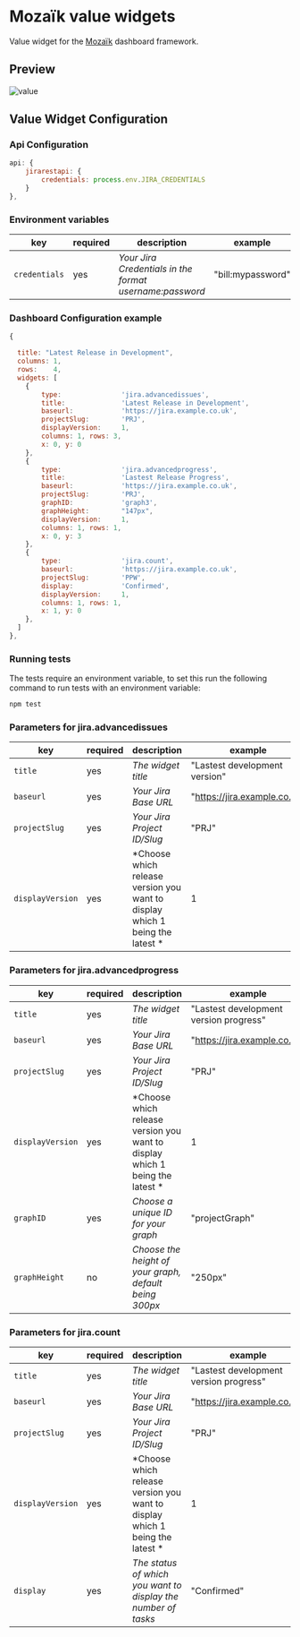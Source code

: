 # Mozaïk value widgets

Value widget for the [Mozaïk](https://www.npmjs.com/package/mozaik) dashboard framework.

## Preview

![value](http://i.imgur.com/95wSLY8.png)

## Value Widget Configuration

### Api Configuration

```javascript
api: {
    jirarestapi: {
        credentials: process.env.JIRA_CREDENTIALS
    }
},
```

### Environment variables

key                 | required | description                                                                  |example
--------------------|----------|------------------------------------------------------------------------------|-----------------------------
`credentials`       | yes      | *Your Jira Credentials in the format username:password*                      | "bill:mypassword"

### Dashboard Configuration example

```javascript
{

  title: "Latest Release in Development",
  columns: 1,
  rows:    4,
  widgets: [
    {
        type:               'jira.advancedissues',
        title:              'Latest Release in Development',
        baseurl:            'https://jira.example.co.uk',
        projectSlug:        'PRJ',
        displayVersion:     1, 
        columns: 1, rows: 3,
        x: 0, y: 0 
    },
    {
        type:               'jira.advancedprogress',
        title:              'Lastest Release Progress',
        baseurl:            'https://jira.example.co.uk',
        projectSlug:        'PRJ',
        graphID:            'graph3',
        graphHeight:        "147px",  
        displayVersion:     1, 
        columns: 1, rows: 1,
        x: 0, y: 3 
    },
    {
        type:               'jira.count',
        baseurl:            'https://jira.example.co.uk',
        projectSlug:        'PPW',
        display:            'Confirmed',
        displayVersion:     1, 
        columns: 1, rows: 1,
        x: 1, y: 0
    },
  ]
},
```

### Running tests

The tests require an environment variable, to set this run the following command to run tests with an environment variable:

```javascript
npm test
```

### Parameters for jira.advancedissues

key                 | required | description                                                                  |example
--------------------|----------|------------------------------------------------------------------------------|-----------------------------
`title`             | yes      | *The widget title*                                                           | "Lastest development version"
`baseurl`           | yes      | *Your Jira Base URL*                                                         | "https://jira.example.co.uk"
`projectSlug`       | yes      | *Your Jira Project ID/Slug*                                                  | "PRJ"
`displayVersion`    | yes      | *Choose which release version you want to display which 1 being the latest * | 1

### Parameters for jira.advancedprogress

key                 | required | description                                                                  |example
--------------------|----------|------------------------------------------------------------------------------|------------------------------
`title`             | yes      | *The widget title*                                                           |"Lastest development version progress"
`baseurl`           | yes      | *Your Jira Base URL*                                                         |"https://jira.example.co.uk"
`projectSlug`       | yes      | *Your Jira Project ID/Slug*                                                  |"PRJ"
`displayVersion`    | yes      | *Choose which release version you want to display which 1 being the latest * |1
`graphID`           | yes      | *Choose a unique ID for your graph*                                          |"projectGraph"
`graphHeight`       | no       | *Choose the height of your graph, default being 300px*                       |"250px"

### Parameters for jira.count

key                 | required | description                                                                  |example
--------------------|----------|------------------------------------------------------------------------------|------------------------------
`title`             | yes      | *The widget title*                                                           |"Lastest development version progress"
`baseurl`           | yes      | *Your Jira Base URL*                                                         |"https://jira.example.co.uk"
`projectSlug`       | yes      | *Your Jira Project ID/Slug*                                                  |"PRJ"
`displayVersion`    | yes      | *Choose which release version you want to display which 1 being the latest * |1
`display`           | yes      | *The status of which you want to display the number of tasks*                |"Confirmed"